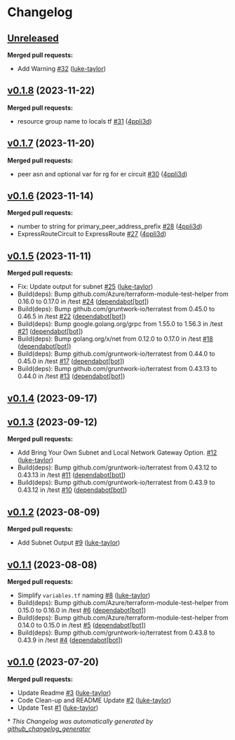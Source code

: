 # Changelog

## [Unreleased](https://github.com/Azure/terraform-azurerm-vnet-gateway/tree/HEAD)

**Merged pull requests:**

- Add Warning  [\#32](https://github.com/Azure/terraform-azurerm-vnet-gateway/pull/32) ([luke-taylor](https://github.com/luke-taylor))

## [v0.1.8](https://github.com/Azure/terraform-azurerm-vnet-gateway/tree/v0.1.8) (2023-11-22)

**Merged pull requests:**

- resource group name to locals tf [\#31](https://github.com/Azure/terraform-azurerm-vnet-gateway/pull/31) ([4ppli3d](https://github.com/4ppli3d))

## [v0.1.7](https://github.com/Azure/terraform-azurerm-vnet-gateway/tree/v0.1.7) (2023-11-20)

**Merged pull requests:**

- peer asn and optional var for rg for er circuit [\#30](https://github.com/Azure/terraform-azurerm-vnet-gateway/pull/30) ([4ppli3d](https://github.com/4ppli3d))

## [v0.1.6](https://github.com/Azure/terraform-azurerm-vnet-gateway/tree/v0.1.6) (2023-11-14)

**Merged pull requests:**

- number to string for primary\_peer\_address\_prefix [\#28](https://github.com/Azure/terraform-azurerm-vnet-gateway/pull/28) ([4ppli3d](https://github.com/4ppli3d))
- ExpressRouteCircuit to ExpressRoute [\#27](https://github.com/Azure/terraform-azurerm-vnet-gateway/pull/27) ([4ppli3d](https://github.com/4ppli3d))

## [v0.1.5](https://github.com/Azure/terraform-azurerm-vnet-gateway/tree/v0.1.5) (2023-11-11)

**Merged pull requests:**

- Fix: Update output for subnet  [\#25](https://github.com/Azure/terraform-azurerm-vnet-gateway/pull/25) ([luke-taylor](https://github.com/luke-taylor))
- Build\(deps\): Bump github.com/Azure/terraform-module-test-helper from 0.16.0 to 0.17.0 in /test [\#24](https://github.com/Azure/terraform-azurerm-vnet-gateway/pull/24) ([dependabot[bot]](https://github.com/apps/dependabot))
- Build\(deps\): Bump github.com/gruntwork-io/terratest from 0.45.0 to 0.46.5 in /test [\#22](https://github.com/Azure/terraform-azurerm-vnet-gateway/pull/22) ([dependabot[bot]](https://github.com/apps/dependabot))
- Build\(deps\): Bump google.golang.org/grpc from 1.55.0 to 1.56.3 in /test [\#21](https://github.com/Azure/terraform-azurerm-vnet-gateway/pull/21) ([dependabot[bot]](https://github.com/apps/dependabot))
- Build\(deps\): Bump golang.org/x/net from 0.12.0 to 0.17.0 in /test [\#18](https://github.com/Azure/terraform-azurerm-vnet-gateway/pull/18) ([dependabot[bot]](https://github.com/apps/dependabot))
- Build\(deps\): Bump github.com/gruntwork-io/terratest from 0.44.0 to 0.45.0 in /test [\#17](https://github.com/Azure/terraform-azurerm-vnet-gateway/pull/17) ([dependabot[bot]](https://github.com/apps/dependabot))
- Build\(deps\): Bump github.com/gruntwork-io/terratest from 0.43.13 to 0.44.0 in /test [\#13](https://github.com/Azure/terraform-azurerm-vnet-gateway/pull/13) ([dependabot[bot]](https://github.com/apps/dependabot))

## [v0.1.4](https://github.com/Azure/terraform-azurerm-vnet-gateway/tree/v0.1.4) (2023-09-17)

## [v0.1.3](https://github.com/Azure/terraform-azurerm-vnet-gateway/tree/v0.1.3) (2023-09-12)

**Merged pull requests:**

- Add Bring Your Own Subnet and Local Network Gateway Option. [\#12](https://github.com/Azure/terraform-azurerm-vnet-gateway/pull/12) ([luke-taylor](https://github.com/luke-taylor))
- Build\(deps\): Bump github.com/gruntwork-io/terratest from 0.43.12 to 0.43.13 in /test [\#11](https://github.com/Azure/terraform-azurerm-vnet-gateway/pull/11) ([dependabot[bot]](https://github.com/apps/dependabot))
- Build\(deps\): Bump github.com/gruntwork-io/terratest from 0.43.9 to 0.43.12 in /test [\#10](https://github.com/Azure/terraform-azurerm-vnet-gateway/pull/10) ([dependabot[bot]](https://github.com/apps/dependabot))

## [v0.1.2](https://github.com/Azure/terraform-azurerm-vnet-gateway/tree/v0.1.2) (2023-08-09)

**Merged pull requests:**

- Add Subnet Output [\#9](https://github.com/Azure/terraform-azurerm-vnet-gateway/pull/9) ([luke-taylor](https://github.com/luke-taylor))

## [v0.1.1](https://github.com/Azure/terraform-azurerm-vnet-gateway/tree/v0.1.1) (2023-08-08)

**Merged pull requests:**

- Simplify `variables.tf` naming [\#8](https://github.com/Azure/terraform-azurerm-vnet-gateway/pull/8) ([luke-taylor](https://github.com/luke-taylor))
- Build\(deps\): Bump github.com/Azure/terraform-module-test-helper from 0.15.0 to 0.16.0 in /test [\#6](https://github.com/Azure/terraform-azurerm-vnet-gateway/pull/6) ([dependabot[bot]](https://github.com/apps/dependabot))
- Build\(deps\): Bump github.com/Azure/terraform-module-test-helper from 0.14.0 to 0.15.0 in /test [\#5](https://github.com/Azure/terraform-azurerm-vnet-gateway/pull/5) ([dependabot[bot]](https://github.com/apps/dependabot))
- Build\(deps\): Bump github.com/gruntwork-io/terratest from 0.43.8 to 0.43.9 in /test [\#4](https://github.com/Azure/terraform-azurerm-vnet-gateway/pull/4) ([dependabot[bot]](https://github.com/apps/dependabot))

## [v0.1.0](https://github.com/Azure/terraform-azurerm-vnet-gateway/tree/v0.1.0) (2023-07-20)

**Merged pull requests:**

- Update Readme [\#3](https://github.com/Azure/terraform-azurerm-vnet-gateway/pull/3) ([luke-taylor](https://github.com/luke-taylor))
- Code Clean-up and README Update [\#2](https://github.com/Azure/terraform-azurerm-vnet-gateway/pull/2) ([luke-taylor](https://github.com/luke-taylor))
- Update Test  [\#1](https://github.com/Azure/terraform-azurerm-vnet-gateway/pull/1) ([luke-taylor](https://github.com/luke-taylor))



\* *This Changelog was automatically generated by [github_changelog_generator](https://github.com/github-changelog-generator/github-changelog-generator)*
